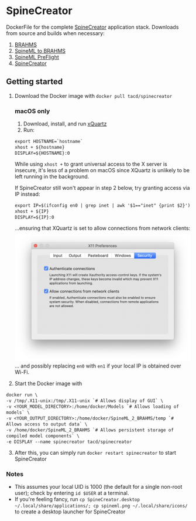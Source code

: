 # SpineCreator
DockerFile for the complete [SpineCreator](http://spineml.github.io/spinecreator/) application stack. Downloads from source and builds when necessary:
1. [BRAHMS](https://github.com/BRAHMS-SystemML/brahms)
2. [SpineML to BRAHMS](https://github.com/SpineML/SpineML_2_BRAHMS)
3. [SpineML PreFlight](https://github.com/SpineML/SpineML_PreFlight)
4. [SpineCreator](https://github.com/SpineML/SpineCreator)

## Getting started
1. Download the Docker image with `docker pull tacd/spinecreator`
   ### macOS only
   1. Download, install, and run [xQuartz](https://www.xquartz.org)
   2. Run:
   ```
   export HOSTNAME=`hostname`
   xhost + ${hostname}
   DISPLAY=${HOSTNAME}:0
   ```
   While using `xhost +` to grant universal access to the X server is insecure, it's less of a problem on macOS since XQuartz is unlikely to be left running in the background.
   
   If SpineCreator still won't appear in step 2 below, try granting access via IP instead:
   ```
   export IP=$(ifconfig en0 | grep inet | awk '$1=="inet" {print $2}')
   xhost + ${IP}
   DISPLAY=${IP}:0
   ```
   …ensuring that XQuartz is set to allow connections from network clients:
   ![](./assets/x11_preferences_security.png)
   … and possibly replacing `en0` with `en1` if your local IP is obtained over Wi-Fi.
     
2. Start the Docker image with
```
docker run \
-v /tmp/.X11-unix:/tmp/.X11-unix `# Allows display of GUI` \
-v <YOUR_MODEL_DIRECTORY>:/home/docker/Models `# Allows loading of models` \
-v <YOUR_OUTPUT_DIRECTORY>:/home/docker/SpineML_2_BRAHMS/temp `# Allows access to output data` \
-v /home/docker/SpineML_2_BRAHMS `# Allows persistent storage of compiled model components` \
-e DISPLAY --name spinecreator tacd/spinecreator
```
3. After this, you can simply run `docker restart spinecreator` to start SpineCreator

### Notes
* This assumes your local UID is 1000 (the default for a single non-root user); check by entering `id $USER` at a terminal.
* If you're feeling fancy, run `cp SpineCreator.desktop ~/.local/share/applications/; cp spineml.png ~/.local/share/icons/` to create a desktop launcher for SpineCreator
